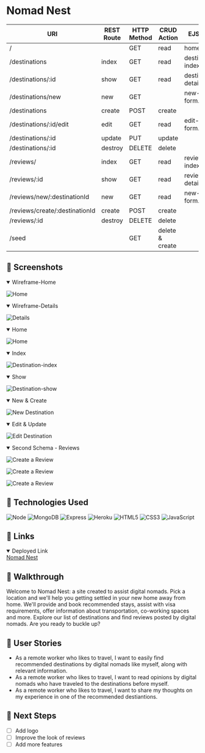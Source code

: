 # Nomad Nest
<!-- <div id="description" align="center">
![Profile](favicon.png)
</div> -->
| URI | REST Route | HTTP Method | CRUD Action | EJS View |
|-----|------------|-------------|-------------|----------|
| / | | GET | read | home.ejs |
| /destinations | index | GET | read | destination-index.ejs |
| /destinations/:id | show | GET | read | destination-details.ejs |
| /destinations/new | new | GET | | new-form.ejs |
| /destinations | create | POST | create | |
| /destinations/:id/edit | edit | GET | read | edit-form.ejs |
| /destinations/:id | update | PUT | update | |
| /destinations/:id | destroy | DELETE | delete | |
| /reviews/ | index | GET | read | review-index.ejs |
| /reviews/:id | show | GET | read | review-details.ejs | 
| /reviews/new/:destinationId | new | GET | read | new-form.ejs |
| /reviews/create/:destinationId | create | POST | create | |
| /reviews/:id | destroy | DELETE | delete | |
| /seed | | GET | delete & create | |

## :art: Screenshots

<details open>
<summary>Wireframe-Home</summary>

![Home](public/assets/screenshots/home.png)
</details>

<details open>
<summary>Wireframe-Details</summary>

![Details](public/assets/screenshots/details.png)
</details>

<details open>
<summary>Home</summary>

![Home](public/assets/screenshots/home-web.png)
</details>

<details open>
<summary>Index</summary>

![Destination-index](public/assets/screenshots/index.png)
</details>

<details open>
<summary>Show</summary>

![Destination-show](public/assets/screenshots/show.png)
</details>

<details open>
<summary>New & Create</summary>

![New Destination](public/assets/screenshots/new.png)
</details>

<details open>
<summary>Edit & Update</summary>

![Edit Destination](public/assets/screenshots/edit.png)
</details>

<details open>
<summary>Second Schema - Reviews</summary>

![Create a Review](public/assets/screenshots/new-review.png)

![Create a Review](public/assets/screenshots/index-review.png)

![Create a Review](public/assets/screenshots/show-review.png)
</details>

## :robot: Technologies Used

![Node](https://img.shields.io/badge/-Node.js-05122A?style=flat&logo=node.js) ![MongoDB](https://img.shields.io/badge/-MongoDB-05122A?style=flat&logo=mongodb)  ![Express](https://img.shields.io/badge/-Express-05122A?style=flat&logo=express) ![Heroku](https://img.shields.io/badge/-Heroku-05122A?style=flat&logo=heroku) ![HTML5](https://img.shields.io/badge/-HTML5-05122A?style=flat&logo=html5) ![CSS3](https://img.shields.io/badge/-CSS-05122A?style=flat&logo=css3) ![JavaScript](https://img.shields.io/badge/-JavaScript-05122A?style=flat&logo=javascript)

## :link: Links

<details open>
<summary>Deployed Link</summary>
<a href="https://nomad-nest-3b3484e95287.herokuapp.com/">Nomad Nest</a>
</details>

## :rocket: Walkthrough

Welcome to Nomad Nest: a site created to assist digital nomads. Pick a location and we'll help you getting settled in your new home away from home. We'll provide and book recommended stays, assist with visa requirements, offer information about transportation, co-working spaces and more. Explore our list of destinations and find reviews posted by digital nomads. Are you ready to buckle up?

## :pencil: User Stories

- As a remote worker who likes to travel, I want to easily find recommended destinations by digital nomads like myself, along with relevant information. 
- As a remote worker who likes to travel, I want to read opinions by digital nomads who have traveled to the destinations before myself.
- As a remote worker who likes to travel, I want to share my thoughts on my experience in one of the recommended destiantions. 

<!-- ## :triangular_flag_on_post: Unsolved Problems & Hurdles

-  -->

## :dart: Next Steps

- [ ] Add logo
- [ ] Improve the look of reviews
- [ ] Add more features
